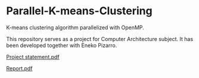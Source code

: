 # Parallel-K-means-Clustering
K-means clustering algorithm parallelized with OpenMP.

This repository serves as a project for Computer Architecture subject. It has been developed together with Eneko Pizarro.

[Project statement.pdf](https://github.com/Botxan/Parallel-K-means-Clustering/files/7741600/Project.statement.pdf)

[Report.pdf](https://github.com/Botxan/Parallel-K-means-Clustering/files/7797867/Report.pdf)
